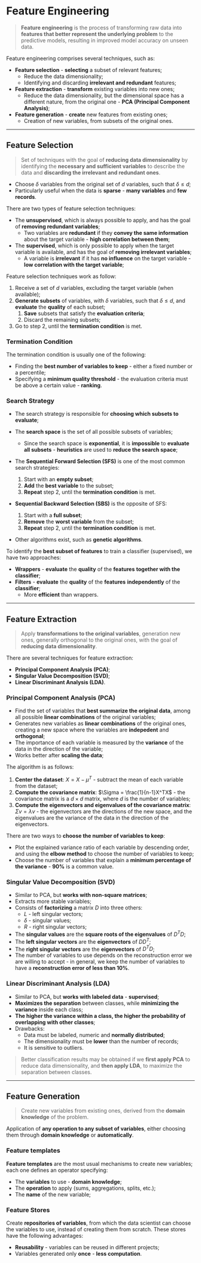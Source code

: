 # Feature Engineering

> **Feature engineering** is the process of transforming raw data into **features that better represent the underlying problem** to the predictive models, resulting in improved model accuracy on unseen data. 

Feature engineering comprises several techniques, such as:

* **Feature selection** - **selecting** a subset of relevant features;
  * Reduce the data dimensionality;
  * Identifying and discarding **irrelevant and redundant** features;
* **Feature extraction** - **transform** existing variables into new ones;
  * Reduce the data dimensionality, but the dimensional space has a different nature, from the original one - **PCA (Principal Component Analysis)**;
* **Feature generation** - **create** new features from existing ones;
  * Creation of new variables, from subsets of the original ones.

---

## Feature Selection

> Set of techniques with the goal of **reducing data dimensionality** by identifying the **necessary and sufficient variables** to describe the data and **discarding the irrelevant and redundant ones**.

* Choose $\delta$ variables from the original set of $d$ variables, such that $\delta \leq d$;
* Particularly useful when the data is **sparse** - **many variables** and **few records**.

There are two types of feature selection techniques:

* The **unsupervised**, which is always possible to apply, and has the goal of **removing redundant variables**;
  * Two variables are **redundant** if they **convey the same information** about the target variable - **high correlation between them**;
* The **supervised**, which is only possible to apply when the target variable is available, and has the goal of **removing irrelevant variables**;
  * A variable is **irrelevant** if it has **no influence** on the target variable - **low correlation with the target variable**;

Feature selection techniques work as follow:

1. Receive a set of $d$ variables, excluding the target variable (when available);
2. **Generate subsets** of variables, with $\delta$ variables, such that $\delta \leq d$, and **evaluate** the **quality** of each subset;
   1. **Save** subsets that satisfy the **evaluation criteria**;
   2. Discard the remaining subsets;
3. Go to step 2, until the **termination condition** is met.

### Termination Condition

The termination condition is usually one of the following:

* Finding the **best number of variables to keep** - either a fixed number or a percentile;
* Specifying a **minimum quality threshold** - the evaluation criteria must be above a certain value - **ranking**.

### Search Strategy

* The search strategy is responsible for **choosing which subsets to evaluate**;
* The **search space** is the set of all possible subsets of variables;
  * Since the search space is **exponential**, it is **impossible** to **evaluate all subsets** - **heuristics** are used to **reduce the search space**;
* The **Sequential Forward Selection (SFS)** is one of the most common search strategies:
  1. Start with an **empty subset**;
  2. **Add** the **best variable** to the subset;
  3. **Repeat** step 2, until the **termination condition** is met.

* **Sequential Backward Selection (SBS)** is the opposite of SFS:
  1. Start with a **full subset**;
  2. **Remove** the **worst variable** from the subset;
  3. **Repeat** step 2, until the **termination condition** is met.

* Other algorithms exist, such as **genetic algorithms**.

To identify the **best subset of features** to train a classifier (supervised), we have two approaches:

* **Wrappers** - **evaluate** the **quality** of the **features** **together with the classifier**;
* **Filters** - **evaluate** the **quality** of the **features** **independently** of the **classifier**;
  * More **efficient** than wrappers.


---

## Feature Extraction

> Apply **transformations to the original variables**, generation new ones, generally orthogonal to the original ones, with the goal of **reducing data dimensionality**.

There are several techniques for feature extraction:

* **Principal Component Analysis (PCA)**;
* **Singular Value Decomposition (SVD)**;
* **Linear Discriminant Analysis (LDA)**.

### Principal Component Analysis (PCA)

* Find the set of variables that **best summarize the original data**, among all possible **linear combinations** of the original variables;
* Generates new variables as **linear combinations** of the original ones, creating a new space where the variables are **indepedent** and **orthogonal**;
* The importance of each variable is measured by the **variance** of the data in the direction of the variable;
* Works better after **scaling the data**;

The algorithm is as follows:

1. **Center the dataset**: $X = X -\mu^T$ - subtract the mean of each variable from the dataset;  
2. **Compute the covariance matrix**: $\Sigma = \frac{1}{n-1}X^TX$ - the covariance matrix is a $d \times d$ matrix, where $d$ is the number of variables;
3. **Compute the eigenvectors and eigenvalues of the covariance matrix**: $\Sigma v = \lambda v$ - the eigenvectors are the directions of the new space, and the eigenvalues are the variance of the data in the direction of the eigenvectors.

There are two ways to **choose the number of variables to keep**:

* Plot the explained variance ratio of each variable by descending order, and using the **elbow method** to choose the number of variables to keep;
* Choose the number of variables that explain a **minimum percentage of the variance** - **90%** is a common value.

### Singular Value Decomposition (SVD)

* Similar to PCA, but **works with non-square matrices**;
* Extracts more stable variables;
* Consists of **factorizing** a matrix $D$ into three others:
  * $L$ - left singular vectors;
  * $\delta$ - singular values;
  * $R$ - right singular vectors;
* The **singular values** are the **square roots of the eigenvalues** of $D^TD$;
* The **left singular vectors** are the **eigenvectors** of $DD^T$;
* The **right singular vectors** are the **eigenvectors** of $D^TD$;
* The number of variables to use depends on the reconstruction error we are willing to accept - in general, we keep the number of variables to have a **reconstruction error of less than 10%**.

### Linear Discriminant Analysis (LDA)

* Similar to PCA, but **works with labeled data** - **supervised**;
* **Maximizes the separation** between classes, while **minimizing the variance** inside each class;
* **The higher the variance within a class, the higher the probability of overlapping with other classes**;
* Drawbacks:
  * Data must be labeled, numeric and **normally distributed**;
  * The dimensionality must be **lower** than the number of records;
  * It is sensitive to outliers.

> Better classification results may be obtained if we **first apply PCA** to reduce data dimensionality, and **then apply LDA**, to maximize the separation between classes.

---

## Feature Generation

> Create new variables from existing ones, derived from the **domain knowledge** of the problem.

Application of **any operation to any subset of variables**, either choosing them through **domain knowledge** or **automatically**.

### Feature templates

**Feature templates** are the most usual mechanisms to create new variables; each one defines an operator specifying:
  * The **variables** to use - **domain knowledge**;
  * The **operation** to apply (sums, aggregations, splits, etc.);
  * The **name** of the new variable;

### Feature Stores

Create **repositories of variables**, from which the data scientist can choose the variables to use, instead of creating them from scratch. These stores have the following advantages:

* **Reusability** - variables can be reused in different projects;
* Variables generated only **once** - **less computation**.
